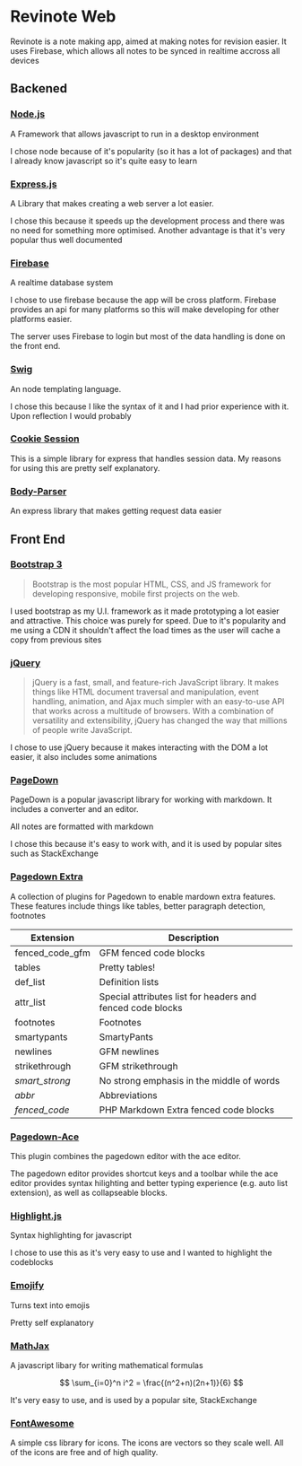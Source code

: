 Revinote Web
==

Revinote is a note making app, aimed at making notes for revision easier. It uses Firebase, which allows all notes to be synced in realtime accross all devices

## Backened

### [Node.js](https://nodejs.org/en/)

A Framework that allows javascript to run in a desktop environment

I chose node because of it's popularity (so it has a lot of packages) and that I already know javascript so it's quite easy to learn

### [Express.js](http://expressjs.com/)

A Library that makes creating a web server a lot easier. 

I chose this because it speeds up the development process and there was no need for something more optimised. Another advantage is that it's very popular thus well documented

### [Firebase](https://www.firebase.com/)

A realtime database system

I chose to use firebase because the app will be cross platform. Firebase provides an api for many platforms so this will make developing for other platforms easier.

The server uses Firebase to login but most of the data handling is done on the front end.

### [Swig](http://paularmstrong.github.io/swig/)

An node templating language.

I chose this because I like the syntax of it and I had prior experience with it. Upon reflection I would probably 

### [Cookie Session](https://www.npmjs.com/package/cookie-session)

This is a simple library for express that handles session data. My reasons for using this are pretty self explanatory.

### [Body-Parser](https://www.npmjs.com/package/body-parser)

An express library that makes getting request data easier

## Front End

### [Bootstrap 3](https://getbootstrap.com/)

> Bootstrap is the most popular HTML, CSS, and JS framework for developing responsive, mobile first projects on the web.

I used bootstrap as my U.I. framework as it made prototyping a lot easier and attractive. This choice was purely for speed. Due to it's popularity and me using a CDN it shouldn't affect the load times as the user will cache a copy from previous sites

### [jQuery](https://jquery.com/)

> jQuery is a fast, small, and feature-rich JavaScript library. It makes
> things like HTML document traversal and manipulation, event handling,
> animation, and Ajax much simpler with an easy-to-use API that works
> across a multitude of browsers. With a combination of versatility and
> extensibility, jQuery has changed the way that millions of people
> write JavaScript.

I chose to use jQuery because it makes interacting with the DOM a lot easier, it also includes some animations

### [PageDown](https://code.google.com/p/pagedown/)

PageDown is a popular javascript library for working with markdown. It includes a converter and an editor.

All notes are formatted with markdown

I chose this because it's easy to work with, and it is used by popular sites such as StackExchange

### [Pagedown Extra](https://github.com/jmcmanus/pagedown-extra)

A collection of plugins for Pagedown to enable mardown extra features. These features include things like tables, better paragraph detection, footnotes

| Extension       | Description |
| --------------- | ----------- |
| fenced_code_gfm | GFM fenced code blocks |
| tables          | Pretty tables! |
| def_list        | Definition lists |
| attr_list       | Special attributes list for headers and fenced code blocks |
| footnotes       | Footnotes |
| smartypants     | SmartyPants |
| newlines        | GFM newlines |
| strikethrough   | GFM strikethrough |
| *smart_strong*  | No strong emphasis in the middle of words |
| *abbr*          | Abbreviations |
| *fenced_code*   | PHP Markdown Extra fenced code blocks |

### [Pagedown-Ace](https://github.com/benweet/pagedown-ace)

This plugin combines the pagedown editor with the ace editor. 

The pagedown editor provides shortcut keys and a toolbar while the ace editor provides syntax hilighting and better typing experience (e.g. auto list extension), as well as collapseable blocks.

### [Highlight.js](https://highlightjs.org/ "Highlight.js")
Syntax highlighting for javascript

I chose to use this as it's very easy to use and I wanted to highlight the codeblocks

### [Emojify](http://hassankhan.me/emojify.js/)

Turns text into emojis

Pretty self explanatory

### [MathJax](https://www.mathjax.org/)

A javascript libary for writing mathematical formulas

$$ \sum_{i=0}^n i^2 = \frac{(n^2+n)(2n+1)}{6} $$

It's very easy to use, and is used by a popular site, StackExchange

### [FontAwesome](http://fontawesome.io/)

A simple css library for icons. The icons are vectors so they scale well. All of the icons are free and of high quality.
